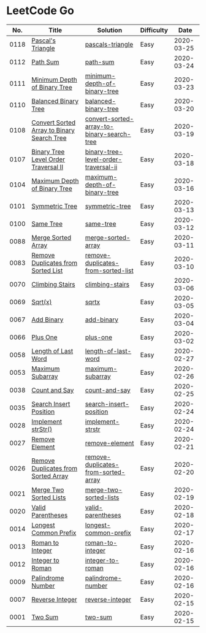# LeetCode Go

No. | Title | Solution | Difficulty | Date
--- | --- | --- | --- | ---
0118 | [Pascal's Triangle](https://leetcode.com/problems/pascals-triangle/) | [pascals-triangle](https://github.com/memochou1993/leetcode-go/tree/master/0118.pascals-triangle) | Easy | 2020-03-25
0112 | [Path Sum](https://leetcode.com/problems/path-sum/) | [path-sum](https://github.com/memochou1993/leetcode-go/tree/master/0112.path-sum) | Easy | 2020-03-24
0111 | [Minimum Depth of Binary Tree](https://leetcode.com/problems/minimum-depth-of-binary-tree/) | [minimum-depth-of-binary-tree](https://github.com/memochou1993/leetcode-go/tree/master/0111.minimum-depth-of-binary-tree) | Easy | 2020-03-23
0110 | [Balanced Binary Tree](https://leetcode.com/problems/balanced-binary-tree/) | [balanced-binary-tree](https://github.com/memochou1993/leetcode-go/tree/master/0110.balanced-binary-tree) | Easy | 2020-03-20
0108 | [Convert Sorted Array to Binary Search Tree](https://leetcode.com/problems/convert-sorted-array-to-binary-search-tree/) | [convert-sorted-array-to-binary-search-tree](https://github.com/memochou1993/leetcode-go/tree/master/0108.convert-sorted-array-to-binary-search-tree) | Easy | 2020-03-19
0107 | [Binary Tree Level Order Traversal II](https://leetcode.com/problems/binary-tree-level-order-traversal-ii/) | [binary-tree-level-order-traversal-ii](https://github.com/memochou1993/leetcode-go/tree/master/0107.binary-tree-level-order-traversal-ii) | Easy | 2020-03-18
0104 | [Maximum Depth of Binary Tree](https://leetcode.com/problems/maximum-depth-of-binary-tree/) | [maximum-depth-of-binary-tree](https://github.com/memochou1993/leetcode-go/tree/master/0104.maximum-depth-of-binary-tree) | Easy | 2020-03-16
0101 | [Symmetric Tree](https://leetcode.com/problems/symmetric-tree/) | [symmetric-tree](https://github.com/memochou1993/leetcode-go/tree/master/0101.symmetric-tree) | Easy | 2020-03-13
0100 | [Same Tree](https://leetcode.com/problems/same-tree/) | [same-tree](https://github.com/memochou1993/leetcode-go/tree/master/0100.same-tree) | Easy | 2020-03-12
0088 | [Merge Sorted Array](https://leetcode.com/problems/merge-sorted-array/) | [merge-sorted-array](https://github.com/memochou1993/leetcode-go/tree/master/0088.merge-sorted-array) | Easy | 2020-03-11
0083 | [Remove Duplicates from Sorted List](https://leetcode.com/problems/remove-duplicates-from-sorted-list/) | [remove-duplicates-from-sorted-list](https://github.com/memochou1993/leetcode-go/tree/master/0083.remove-duplicates-from-sorted-list) | Easy | 2020-03-10
0070 | [Climbing Stairs](https://leetcode.com/problems/climbing-stairs/) | [climbing-stairs](https://github.com/memochou1993/leetcode-go/tree/master/0070.climbing-stairs) | Easy | 2020-03-06
0069 | [Sqrt(x)](https://leetcode.com/problems/sqrtx/) | [sqrtx](https://github.com/memochou1993/leetcode-go/tree/master/0069.sqrtx) | Easy | 2020-03-05
0067 | [Add Binary](https://leetcode.com/problems/add-binary/) | [add-binary](https://github.com/memochou1993/leetcode-go/tree/master/0067.add-binary) | Easy | 2020-03-04
0066 | [Plus One](https://leetcode.com/problems/plus-one/) | [plus-one](https://github.com/memochou1993/leetcode-go/tree/master/0066.plus-one) | Easy | 2020-03-02
0058 | [Length of Last Word](https://leetcode.com/problems/length-of-last-word/) | [length-of-last-word](https://github.com/memochou1993/leetcode-go/tree/master/0058.length-of-last-word) | Easy | 2020-02-27
0053 | [Maximum Subarray](https://leetcode.com/problems/maximum-subarray/) | [maximum-subarray](https://github.com/memochou1993/leetcode-go/tree/master/0053.maximum-subarray) | Easy | 2020-02-26
0038 | [Count and Say](https://leetcode.com/problems/count-and-say/) | [count-and-say](https://github.com/memochou1993/leetcode-go/tree/master/0038.count-and-say) | Easy | 2020-02-25
0035 | [Search Insert Position](https://leetcode.com/problems/search-insert-position/) | [search-insert-position](https://github.com/memochou1993/leetcode-go/tree/master/0035.search-insert-position) | Easy | 2020-02-24
0028 | [Implement strStr()](https://leetcode.com/problems/implement-strstr/) | [implement-strstr](https://github.com/memochou1993/leetcode-go/tree/master/0028.implement-strstr) | Easy | 2020-02-24
0027 | [Remove Element](https://leetcode.com/problems/remove-element/) | [remove-element](https://github.com/memochou1993/leetcode-go/tree/master/0027.remove-element) | Easy | 2020-02-21
0026 | [Remove Duplicates from Sorted Array](https://leetcode.com/problems/remove-duplicates-from-sorted-array/) | [remove-duplicates-from-sorted-array](https://github.com/memochou1993/leetcode-go/tree/master/0026.remove-duplicates-from-sorted-array) | Easy | 2020-02-20
0021 | [Merge Two Sorted Lists](https://leetcode.com/problems/merge-two-sorted-lists/) | [merge-two-sorted-lists](https://github.com/memochou1993/leetcode-go/tree/master/0021.merge-two-sorted-lists) | Easy | 2020-02-19
0020 | [Valid Parentheses](https://leetcode.com/problems/valid-parentheses/) | [valid-parentheses](https://github.com/memochou1993/leetcode-go/tree/master/0020.valid-parentheses) | Easy | 2020-02-18
0014 | [Longest Common Prefix](https://leetcode.com/problems/longest-common-prefix/) | [longest-common-prefix](https://github.com/memochou1993/leetcode-go/tree/master/0014.longest-common-prefix) | Easy | 2020-02-17
0013 | [Roman to Integer](https://leetcode.com/problems/roman-to-integer/) | [roman-to-integer](https://github.com/memochou1993/leetcode-go/tree/master/0013.roman-to-integer) | Easy | 2020-02-16
0012 | [Integer to Roman](https://leetcode.com/problems/integer-to-roman/) | [integer-to-roman](https://github.com/memochou1993/leetcode-go/tree/master/0012.integer-to-roman) | Easy | 2020-02-16
0009 | [Palindrome Number](https://leetcode.com/problems/palindrome-number/) | [palindrome-number](https://github.com/memochou1993/leetcode-go/tree/master/0009.palindrome-number) | Easy | 2020-02-16
0007 | [Reverse Integer](https://leetcode.com/problems/reverse-integer/) | [reverse-integer](https://github.com/memochou1993/leetcode-go/tree/master/0007.reverse-integer) | Easy | 2020-02-15
0001 | [Two Sum](https://leetcode.com/problems/two-sum/) | [two-sum](https://github.com/memochou1993/leetcode-go/tree/master/0001.two-sum) | Easy | 2020-02-15
